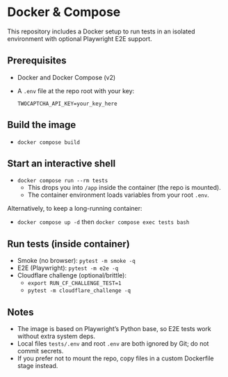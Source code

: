# Docker & Compose

This repository includes a Docker setup to run tests in an isolated environment with optional Playwright E2E support.

## Prerequisites
- Docker and Docker Compose (v2)
- A `.env` file at the repo root with your key:
  
  `TWOCAPTCHA_API_KEY=your_key_here`

## Build the image
- `docker compose build`

## Start an interactive shell
- `docker compose run --rm tests`
  - This drops you into `/app` inside the container (the repo is mounted).
  - The container environment loads variables from your root `.env`.

Alternatively, to keep a long-running container:
- `docker compose up -d` then `docker compose exec tests bash`

## Run tests (inside container)
- Smoke (no browser): `pytest -m smoke -q`
- E2E (Playwright): `pytest -m e2e -q`
- Cloudflare challenge (optional/brittle):
  - `export RUN_CF_CHALLENGE_TEST=1`
  - `pytest -m cloudflare_challenge -q`

## Notes
- The image is based on Playwright’s Python base, so E2E tests work without extra system deps.
- Local files `tests/.env` and root `.env` are both ignored by Git; do not commit secrets.
- If you prefer not to mount the repo, copy files in a custom Dockerfile stage instead.

